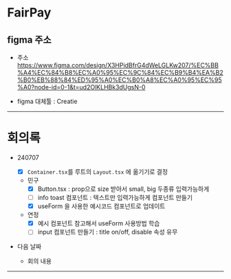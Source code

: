 # FairPay

## figma 주소

- 주소
  https://www.figma.com/design/X3HPidBfrG4dWeLGLKw207/%EC%BB%A4%EC%84%B8%EC%A0%95%EC%9C%84%EC%B9%B4%EA%B2%B0%EB%88%84%ED%95%A0%EC%B0%A8%EC%A0%95%EC%95%A0?node-id=0-1&t=ud2OlKLHBk3dUgsN-0

- figma 대체툴 : Creatie

---

# 회의록

- 240707

  - [x] `Container.tsx`를 루트의 `Layout.tsx` 에 옮기기로 결정
  - 민구
    - [x] Button.tsx : prop으로 size 받아서 small, big 두종류 입력가능하게
    - [ ] info toast 컴포넌트 : 텍스트만 입력가능하게 컴포넌트 만들기
    - [x] useForm 을 사용한 예시코드 컴포넌트로 업데이트
  - 연정
    - [x] 예시 컴포넌트 참고해서 useForm 사용방법 학습
    - [ ] input 컴포넌트 만들기 : title on/off, disable 속성 유무

- 다음 날짜
  - 회의 내용

---
